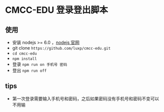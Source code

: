 # CMCC-EDU 登录登出脚本

## 使用
- 安装 nodejs >= 6.0 ，[nodejs 官网](https://nodejs.org)
- git clone `https://github.com/luxp/cmcc-edu.git`
- `cd cmcc-edu`
- `npm install`
- 登录 `npm run on 手机号 密码`
- 登出 `npm run off`

## tips
- 第一次登录需要输入手机号和密码，之后如果密码没有手机号和密码不变可以不用输
